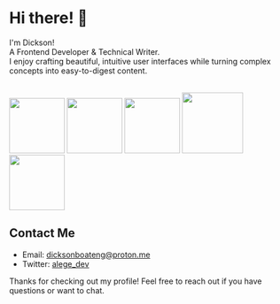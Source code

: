 # Hi there! 👋

I'm Dickson!
<br>
A Frontend Developer & Technical Writer.
<br>
I enjoy crafting beautiful, intuitive user interfaces while turning complex concepts into easy-to-digest content.
<br>
<br>
<p>
  <img src="https://media3.giphy.com/media/ln7z2eWriiQAllfVcn/200w.webp" width="100"/>
  <img src="https://i.giphy.com/media/eNAsjO55tPbgaor7ma/200w.webp" width="100"/>
  <img src="https://i.imgur.com/FNgBliV.png" width="100"/>
  <img src="https://i.giphy.com/media/Ri2TUcKlaOcaDBxFpY/200.webp" width="110"/>
  <img src="https://i.giphy.com/media/KzJkzjggfGN5Py6nkT/200.webp" width="100"/>
</p>


## Contact Me

-   Email: [dicksonboateng@proton.me](mailto:dicksonboateng@proton.me)
-   Twitter: [alege_dev](https://www.twitter.com/alege_dev)

Thanks for checking out my profile! Feel free to reach out if you have questions or want to chat.
